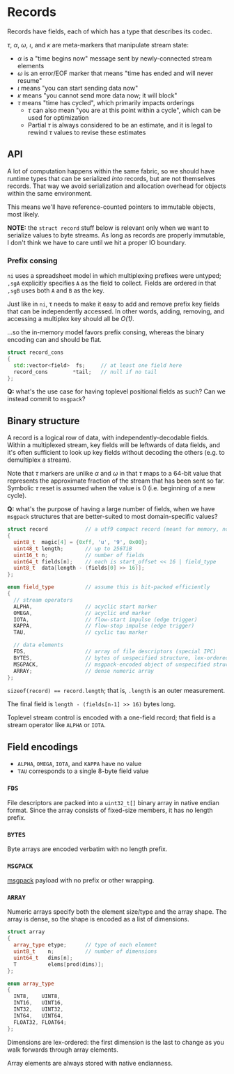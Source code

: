 # Records
Records have fields, each of which has a type that describes its codec.

_τ_, _α_, _ω_, _ι_, and _κ_ are meta-markers that manipulate stream state:

+ _α_ is a "time begins now" message sent by newly-connected stream elements
+ _ω_ is an error/EOF marker that means "time has ended and will never resume"
+ _ι_ means "you can start sending data now"
+ _κ_ means "you cannot send more data now; it will block"
+ _τ_ means "time has cycled", which primarily impacts orderings
  + _τ_ can also mean "you are at this point within a cycle", which can be used for optimization
  + Partial _τ_ is always considered to be an estimate, and it is legal to rewind _τ_ values to revise these estimates


## API
A lot of computation happens within the same fabric, so we should have runtime types that can be serialized _into_ records, but are not themselves records. That way we avoid serialization and allocation overhead for objects within the same environment.

This means we'll have reference-counted pointers to immutable objects, most likely.

**NOTE:** the `struct record` stuff below is relevant only when we want to serialize values to byte streams. As long as records are properly immutable, I don't think we have to care until we hit a proper IO boundary.


### Prefix consing
`ni` uses a spreadsheet model in which multiplexing prefixes were untyped; `,sgA` explicitly specifies `A` as the field to collect. Fields are ordered in that `,sgB` uses both `A` and `B` as the key.

Just like in `ni`, τ needs to make it easy to add and remove prefix key fields that can be independently accessed. In other words, adding, removing, and accessing a multiplex key should all be _O(1)_.

...so the in-memory model favors prefix consing, whereas the binary encoding can and should be flat.

```cpp
struct record_cons
{
  std::vector<field>  fs;     // at least one field here
  record_cons        *tail;   // null if no tail
};
```

**Q:** what's the use case for having toplevel positional fields as such? Can we instead commit to `msgpack`?


## Binary structure
A record is a logical row of data, with independently-decodable fields. Within a multiplexed stream, key fields will be leftwards of data fields, and it's often sufficient to look up key fields without decoding the others (e.g. to demultiplex a stream).

Note that _τ_ markers are unlike _α_ and _ω_ in that _τ_ maps to a 64-bit value that represents the approximate fraction of the stream that has been sent so far. Symbolic _τ_ reset is assumed when the value is 0 (i.e. beginning of a new cycle).

**Q:** what's the purpose of having a large number of fields, when we have `msgpack` structures that are better-suited to most domain-specific values?

```cpp
struct record            // a utf9 compact record (meant for memory, not disk)
{
  uint8_t  magic[4] = {0xff, 'u', '9', 0x00};
  uint48_t length;       // up to 256TiB
  uint16_t n;            // number of fields
  uint64_t fields[n];    // each is start_offset << 16 | field_type
  uint8_t  data[length - (fields[0] >> 16)];
};

enum field_type          // assume this is bit-packed efficiently
{
  // stream operators
  ALPHA,                 // acyclic start marker
  OMEGA,                 // acyclic end marker
  IOTA,                  // flow-start impulse (edge trigger)
  KAPPA,                 // flow-stop impulse (edge trigger)
  TAU,                   // cyclic tau marker

  // data elements
  FDS,                   // array of file descriptors (special IPC)
  BYTES,                 // bytes of unspecified structure, lex-ordered
  MSGPACK,               // msgpack-encoded object of unspecified structure
  ARRAY;                 // dense numeric array
};
```

`sizeof(record) == record.length`; that is, `.length` is an outer measurement.

The final field is `length - (fields[n-1] >> 16)` bytes long.

Toplevel stream control is encoded with a one-field record; that field is a stream operator like `ALPHA` or `IOTA`.


## Field encodings
+ `ALPHA`, `OMEGA`, `IOTA`, and `KAPPA` have no value
+ `TAU` corresponds to a single 8-byte field value


### `FDS`
File descriptors are packed into a `uint32_t[]` binary array in native endian format. Since the array consists of fixed-size members, it has no length prefix.


### `BYTES`
Byte arrays are encoded verbatim with no length prefix.


### `MSGPACK`
[msgpack](https://msgpack.org) payload with no prefix or other wrapping.


### `ARRAY`
Numeric arrays specify both the element size/type and the array shape. The array is dense, so the shape is encoded as a list of dimensions.

```cpp
struct array
{
  array_type etype;      // type of each element
  uint8_t    n;          // number of dimensions
  uint64_t   dims[n];
  T          elems[prod(dims)];
};

enum array_type
{
  INT8,    UINT8,
  INT16,   UINT16,
  INT32,   UINT32,
  INT64,   UINT64,
  FLOAT32, FLOAT64;
};
```

Dimensions are lex-ordered: the first dimension is the last to change as you walk forwards through array elements.

Array elements are always stored with native endianness.
